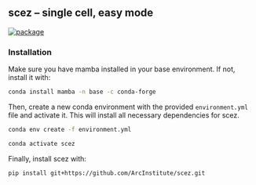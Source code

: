 ## scez – single cell, easy mode
[![package](https://github.com/abearab/scez/actions/workflows/main.yml/badge.svg)](https://github.com/abearab/scez/actions/workflows/main.yml)

### Installation
Make sure you have mamba installed in your base environment. If not, install it with:
```bash
conda install mamba -n base -c conda-forge
```
Then, create a new conda environment with the provided `environment.yml` file and activate it. This will install all necessary dependencies for scez.
```bash
conda env create -f environment.yml

conda activate scez
```
Finally, install scez with:
```bash
pip install git+https://github.com/ArcInstitute/scez.git
```